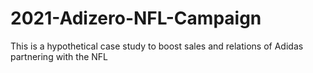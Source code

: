 # 2021-Adizero-NFL-Campaign
This is a hypothetical case study to boost sales and relations of Adidas partnering with the NFL
